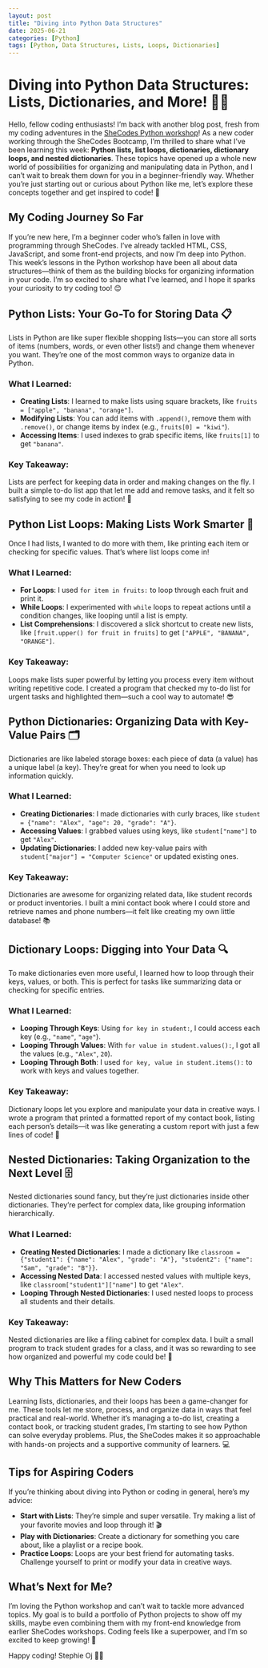 ```yaml
---
layout: post
title: "Diving into Python Data Structures"
date: 2025-06-21
categories: [Python]
tags: [Python, Data Structures, Lists, Loops, Dictionaries]
---
```


# Diving into Python Data Structures: Lists, Dictionaries, and More! 🐍✨

Hello, fellow coding enthusiasts! I’m back with another blog post, fresh from my coding adventures in the [SheCodes Python workshop](https://www.shecodes.io/workshops#features)! As a new coder working through the SheCodes Bootcamp, I’m thrilled to share what I’ve been learning this week: **Python lists, list loops, dictionaries, dictionary loops, and nested dictionaries**. These topics have opened up a whole new world of possibilities for organizing and manipulating data in Python, and I can’t wait to break them down for you in a beginner-friendly way. Whether you’re just starting out or curious about Python like me, let’s explore these concepts together and get inspired to code! 🚀

## My Coding Journey So Far

If you’re new here, I’m a beginner coder who’s fallen in love with programming through SheCodes. I’ve already tackled HTML, CSS, JavaScript, and some front-end projects, and now I’m deep into Python. This week’s lessons in the Python workshop have been all about data structures—think of them as the building blocks for organizing information in your code. I’m so excited to share what I’ve learned, and I hope it sparks your curiosity to try coding too! 😊

## Python Lists: Your Go-To for Storing Data 📋

Lists in Python are like super flexible shopping lists—you can store all sorts of items (numbers, words, or even other lists!) and change them whenever you want. They’re one of the most common ways to organize data in Python.

### What I Learned:
- **Creating Lists**: I learned to make lists using square brackets, like `fruits = ["apple", "banana", "orange"]`.
- **Modifying Lists**: You can add items with `.append()`, remove them with `.remove()`, or change items by index (e.g., `fruits[0] = "kiwi"`).
- **Accessing Items**: I used indexes to grab specific items, like `fruits[1]` to get `"banana"`.

### Key Takeaway:
Lists are perfect for keeping data in order and making changes on the fly. I built a simple to-do list app that let me add and remove tasks, and it felt so satisfying to see my code in action! 🎉

## Python List Loops: Making Lists Work Smarter 🔄

Once I had lists, I wanted to do more with them, like printing each item or checking for specific values. That’s where list loops come in!

### What I Learned:
- **For Loops**: I used `for item in fruits:` to loop through each fruit and print it.
- **While Loops**: I experimented with `while` loops to repeat actions until a condition changes, like looping until a list is empty.
- **List Comprehensions**: I discovered a slick shortcut to create new lists, like `[fruit.upper() for fruit in fruits]` to get `["APPLE", "BANANA", "ORANGE"]`.

### Key Takeaway:
Loops make lists super powerful by letting you process every item without writing repetitive code. I created a program that checked my to-do list for urgent tasks and highlighted them—such a cool way to automate! 😎

## Python Dictionaries: Organizing Data with Key-Value Pairs 🗂️

Dictionaries are like labeled storage boxes: each piece of data (a value) has a unique label (a key). They’re great for when you need to look up information quickly.

### What I Learned:
- **Creating Dictionaries**: I made dictionaries with curly braces, like `student = {"name": "Alex", "age": 20, "grade": "A"}`.
- **Accessing Values**: I grabbed values using keys, like `student["name"]` to get `"Alex"`.
- **Updating Dictionaries**: I added new key-value pairs with `student["major"] = "Computer Science"` or updated existing ones.

### Key Takeaway:
Dictionaries are awesome for organizing related data, like student records or product inventories. I built a mini contact book where I could store and retrieve names and phone numbers—it felt like creating my own little database! 📚

## Dictionary Loops: Digging into Your Data 🔍

To make dictionaries even more useful, I learned how to loop through their keys, values, or both. This is perfect for tasks like summarizing data or checking for specific entries.

### What I Learned:
- **Looping Through Keys**: Using `for key in student:`, I could access each key (e.g., `"name"`, `"age"`).
- **Looping Through Values**: With `for value in student.values():`, I got all the values (e.g., `"Alex"`, `20`).
- **Looping Through Both**: I used `for key, value in student.items():` to work with keys and values together.

### Key Takeaway:
Dictionary loops let you explore and manipulate your data in creative ways. I wrote a program that printed a formatted report of my contact book, listing each person’s details—it was like generating a custom report with just a few lines of code! 🙌

## Nested Dictionaries: Taking Organization to the Next Level 🗄️

Nested dictionaries sound fancy, but they’re just dictionaries inside other dictionaries. They’re perfect for complex data, like grouping information hierarchically.

### What I Learned:
- **Creating Nested Dictionaries**: I made a dictionary like `classroom = {"student1": {"name": "Alex", "grade": "A"}, "student2": {"name": "Sam", "grade": "B"}}`.
- **Accessing Nested Data**: I accessed nested values with multiple keys, like `classroom["student1"]["name"]` to get `"Alex"`.
- **Looping Through Nested Dictionaries**: I used nested loops to process all students and their details.

### Key Takeaway:
Nested dictionaries are like a filing cabinet for complex data. I built a small program to track student grades for a class, and it was so rewarding to see how organized and powerful my code could be! 🌟

## Why This Matters for New Coders

Learning lists, dictionaries, and their loops has been a game-changer for me. These tools let me store, process, and organize data in ways that feel practical and real-world. Whether it’s managing a to-do list, creating a contact book, or tracking student grades, I’m starting to see how Python can solve everyday problems. Plus, the SheCodes makes it so approachable with hands-on projects and a supportive community of learners. 💻

## Tips for Aspiring Coders

If you’re thinking about diving into Python or coding in general, here’s my advice:
- **Start with Lists**: They’re simple and super versatile. Try making a list of your favorite movies and loop through it! 🎬
- **Play with Dictionaries**: Create a dictionary for something you care about, like a playlist or a recipe book.
- **Practice Loops**: Loops are your best friend for automating tasks. Challenge yourself to print or modify your data in creative ways.

## What’s Next for Me?

I’m loving the Python workshop and can’t wait to tackle more advanced topics. My goal is to build a portfolio of Python projects to show off my skills, maybe even combining them with my front-end knowledge from earlier SheCodes workshops. Coding feels like a superpower, and I’m so excited to keep growing! 🚀

Happy coding! Stephie Oj 🐍💖